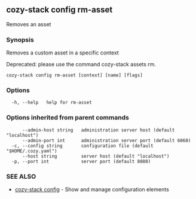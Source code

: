 ## cozy-stack config rm-asset

Removes an asset

### Synopsis

Removes a custom asset in a specific context

Deprecated: please use the command cozy-stack assets rm.


```
cozy-stack config rm-asset [context] [name] [flags]
```

### Options

```
  -h, --help   help for rm-asset
```

### Options inherited from parent commands

```
      --admin-host string   administration server host (default "localhost")
      --admin-port int      administration server port (default 6060)
  -c, --config string       configuration file (default "$HOME/.cozy.yaml")
      --host string         server host (default "localhost")
  -p, --port int            server port (default 8080)
```

### SEE ALSO

* [cozy-stack config](cozy-stack_config.md)	 - Show and manage configuration elements

